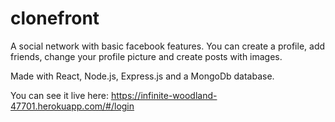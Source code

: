 # clonefront 

A social network with basic facebook features. 
You can create a profile, add friends, change your profile picture and create posts with images. 

Made with React, Node.js, Express.js and a MongoDb database. 

You can see it live here: https://infinite-woodland-47701.herokuapp.com/#/login
